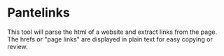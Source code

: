 # Pantelinks
This tool will parse the html of a website and extract links from the page. The hrefs or "page links" are displayed in plain text for easy copying or review.
